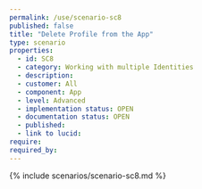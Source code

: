 ```yaml
---
permalink: /use/scenario-sc8
published: false
title: "Delete Profile from the App"
type: scenario
properties:
  - id: SC8
  - category: Working with multiple Identities
  - description:
  - customer: All
  - component: App
  - level: Advanced
  - implementation status: OPEN
  - documentation status: OPEN
  - published:
  - link to lucid:
require:
required_by:
---
```


{% include scenarios/scenario-sc8.md %}
